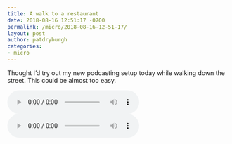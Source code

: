 ```yaml
---
title: A walk to a restaurant
date: 2018-08-16 12:51:17 -0700
permalink: /micro/2018-08-16-12-51-17/
layout: post
author: patdryburgh
categories:
- micro
---
```


Thought I’d try out my new podcasting setup today while walking down the street. This could be almost too easy.

<audio scr="{{ '/audio/2018-08-16-12-51-17.mp3' | absolute_url }}" controls="controls">
  <source scr="{{ '/audio/2018-08-16-12-51-17.mp3' | absolute_url }}" />
  <a href="{{ '/audio/2018-08-16-12-51-17.mp3' | absolute_url }}">Download Audio</a>
</audio>

<audio scr="{{ '/audio/2018-08-15-21-16-57.mp3' | absolute_url }}" controls="controls">
  <source src="{{ '/audio/2018-08-15-21-16-57.mp3' | absolute_url }}">
  <a href="{{ '/audio/2018-08-15-21-16-57.mp3' | absolute_url }}">Download Audio</a>
</audio>